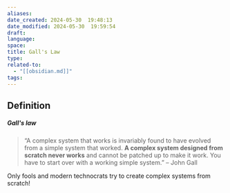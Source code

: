 ```yaml
---
aliases: 
date_created: 2024-05-30  19:48:13
date_modified: 2024-05-30  19:59:54
draft: 
language: 
space: 
title: Gall's Law
type: 
related-to:
  - "[[obsidian.md]]"
tags: 
---
```

## Definition

##### Gall's law

> “A complex system that works is invariably found to have evolved from a simple system that worked. **A complex system designed from scratch never works** and cannot be patched up to make it work. You have to start over with a working simple system.”
> – John Gall

Only fools and modern technocrats try to create complex systems from scratch!